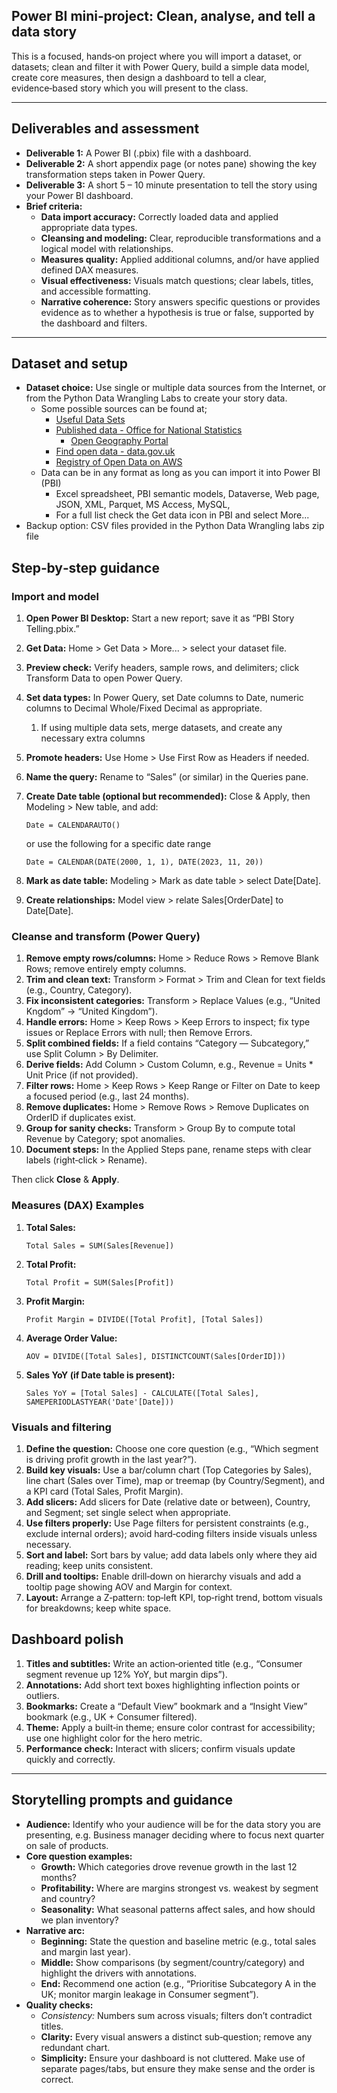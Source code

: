 ## Power BI mini‑project: Clean, analyse, and tell a data story

This is a focused, hands‑on project where you will import a dataset, or datasets; clean and filter it with Power Query, build a simple data model, create core measures, then design a dashboard to tell a clear, evidence‑based story which you will present to the class.

---

## Deliverables and assessment

* **Deliverable 1:** A Power BI (.pbix) file with a dashboard. 
* **Deliverable 2:** A short appendix page (or notes pane) showing the key transformation steps taken in Power Query.
* **Deliverable 3:** A short 5 – 10 minute presentation to tell the story using your Power BI dashboard.
* **Brief criteria:**
    * **Data import accuracy:** Correctly loaded data and applied appropriate data types. 
    * **Cleansing and modeling:** Clear, reproducible transformations and a logical model with relationships. 
    * **Measures quality:** Applied additional columns, and/or have applied defined DAX measures. 
    * **Visual effectiveness:** Visuals match questions; clear labels, titles, and accessible formatting.
    * **Narrative coherence:** Story answers specific questions or provides evidence as to whether a hypothesis is true or false, supported by the dashboard and filters. 

---

## Dataset and setup

* **Dataset choice:** Use single or multiple data sources from the Internet, or from the Python Data Wrangling Labs to create your story data.
    * Some possible sources can be found at;
        * [Useful Data Sets](../../Data/Useful_Dataset_Locations.md) 
        * [Published data - Office for National Statistics](https://www.ons.gov.uk/economy/datalist?filter=datasets) 
            * [Open Geography Portal](https://geoportal.statistics.gov.uk/) 
        * [Find open data - data.gov.uk](https://www.data.gov.uk/)
        * [Registry of Open Data on AWS ](https://registry.opendata.aws/)
    * Data can be in any format as long as you can import it into Power BI (PBI)
        * Excel spreadsheet, PBI semantic models, Dataverse, Web page, JSON, XML, Parquet, MS Access, MySQL, 
        * For a full list check the Get data icon in PBI and select More... 
* Backup option: CSV files provided in the Python Data Wrangling labs zip file

## Step‑by‑step guidance

### Import and model

1. **Open Power BI Desktop:** Start a new report; save it as “PBI Story Telling.pbix.” 
2. **Get Data:** Home > Get Data > More... > select your dataset file. 
3. **Preview check:** Verify headers, sample rows, and delimiters; click Transform Data to open Power Query. 
4. **Set data types:** In Power Query, set Date columns to Date, numeric columns to Decimal Whole/Fixed Decimal as appropriate. 
    1. If using multiple data sets, merge datasets, and create any necessary extra columns
5. **Promote headers:** Use Home > Use First Row as Headers if needed. 
6. **Name the query:** Rename to “Sales” (or similar) in the Queries pane. 
7. **Create Date table (optional but recommended):** Close & Apply, then Modeling > New table, and add:

    ```
    Date = CALENDARAUTO()
    ```

    or use the following for a specific date range

    ```
    Date = CALENDAR(DATE(2000, 1, 1), DATE(2023, 11, 20))
    ```

8. **Mark as date table:** Modeling > Mark as date table > select Date[Date]. 
9. **Create relationships:** Model view > relate Sales[OrderDate] to Date[Date]. 

### Cleanse and transform (Power Query)

1. **Remove empty rows/columns:** Home > Reduce Rows > Remove Blank Rows; remove entirely empty columns. 
2. **Trim and clean text:** Transform > Format > Trim and Clean for text fields (e.g., Country, Category). 
3. **Fix inconsistent categories:** Transform > Replace Values (e.g., “United Kngdom” → “United Kingdom”). 
4. **Handle errors:** Home > Keep Rows > Keep Errors to inspect; fix type issues or Replace Errors with null; then Remove Errors. 
5. **Split combined fields:** If a field contains “Category — Subcategory,” use Split Column > By Delimiter. 
6. **Derive fields:** Add Column > Custom Column, e.g., Revenue = Units * Unit Price (if not provided). 
7. **Filter rows:** Home > Keep Rows > Keep Range or Filter on Date to keep a focused period (e.g., last 24 months). 
8. **Remove duplicates:** Home > Remove Rows > Remove Duplicates on OrderID if duplicates exist. 
9. **Group for sanity checks:** Transform > Group By to compute total Revenue by Category; spot anomalies. 
10. **Document steps:** In the Applied Steps pane, rename steps with clear labels (right‑click > Rename). 

Then click **Close** & **Apply**.

### Measures (DAX) Examples

1. **Total Sales:**
    ```
    Total Sales = SUM(Sales[Revenue])
    ```
2. **Total Profit:**
    ```
    Total Profit = SUM(Sales[Profit])
    ```
3. **Profit Margin:**
    ```
    Profit Margin = DIVIDE([Total Profit], [Total Sales])
    ```
4. **Average Order Value:**
    ```
    AOV = DIVIDE([Total Sales], DISTINCTCOUNT(Sales[OrderID]))
    ```
5. **Sales YoY (if Date table is present):** 
    ```
    Sales YoY = [Total Sales] - CALCULATE([Total Sales], SAMEPERIODLASTYEAR('Date'[Date]))
    ```

### Visuals and filtering

1. **Define the question:** Choose one core question (e.g., “Which segment is driving profit growth in the last year?”). 
2. **Build key visuals:** Use a bar/column chart (Top Categories by Sales), line chart (Sales over Time), map or treemap (by Country/Segment), and a KPI card (Total Sales, Profit Margin). 
3. **Add slicers:** Add slicers for Date (relative date or between), Country, and Segment; set single select when appropriate. 
4. **Use filters properly:** Use Page filters for persistent constraints (e.g., exclude internal orders); avoid hard‑coding filters inside visuals unless necessary. 
5. **Sort and label:** Sort bars by value; add data labels only where they aid reading; keep units consistent. 
6. **Drill and tooltips:** Enable drill‑down on hierarchy visuals and add a tooltip page showing AOV and Margin for context. 
7. **Layout:** Arrange a Z‑pattern: top‑left KPI, top‑right trend, bottom visuals for breakdowns; keep white space. 

## Dashboard polish

1. **Titles and subtitles:** Write an action‑oriented title (e.g., “Consumer segment revenue up 12% YoY, but margin dips”). 
2. **Annotations:** Add short text boxes highlighting inflection points or outliers. 
3. **Bookmarks:** Create a “Default View” bookmark and a “Insight View” bookmark (e.g., UK + Consumer filtered). 
4. **Theme:** Apply a built‑in theme; ensure color contrast for accessibility; use one highlight color for the hero metric. 
5. **Performance check:** Interact with slicers; confirm visuals update quickly and correctly.

---

## Storytelling prompts and guidance

* **Audience:** Identify who your audience will be for the data story you are presenting, e.g. Business manager deciding where to focus next quarter on sale of products. 
* **Core question examples:** 
    * **Growth:** Which categories drove revenue growth in the last 12 months? 
    * **Profitability:** Where are margins strongest vs. weakest by segment and country? 
    * **Seasonality:** What seasonal patterns affect sales, and how should we plan inventory? 
* **Narrative arc:** 
    * **Beginning:** State the question and baseline metric (e.g., total sales and margin last year). 
    * **Middle:** Show comparisons (by segment/country/category) and highlight the drivers with annotations. 
    * **End:** Recommend one action (e.g., “Prioritise Subcategory A in the UK; monitor margin leakage in Consumer segment”). 
* **Quality checks:** 
    * *Consistency:* Numbers sum across visuals; filters don’t contradict titles. 
    * **Clarity:** Every visual answers a distinct sub‑question; remove any redundant chart. 
    * **Simplicity:** Ensure your dashboard is not cluttered. Make use of separate pages/tabs, but ensure they make sense and the order is correct.
